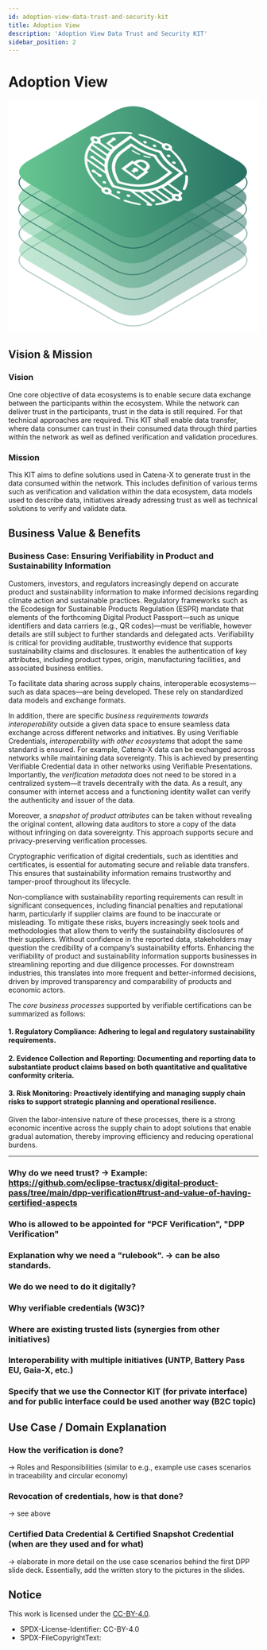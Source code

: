 ```yaml
---
id: adoption-view-data-trust-and-security-kit
title: Adoption View
description: 'Adoption View Data Trust and Security KIT'
sidebar_position: 2
---
```


# Adoption View

![Data Trust and Security KIT Logo](./assets/data-trust-and-security-kit-logo.svg)
## Vision & Mission

### Vision
One core objective of data ecosystems is to enable secure data exchange between the participants within the ecosystem.
While the network can deliver trust in the participants, trust in the data is still required.
For that technical approaches are required.
This KIT shall enable data transfer, where data consumer can trust in their consumed data through third parties within the network as well as defined verification and validation procedures.

### Mission
This KIT aims to define solutions used in Catena-X to generate trust in the data consumed within the network.
This  includes definition of various terms such as verification and validation within the data ecosystem, data models used to describe data, initiatives already adressing trust as well as technical solutions to verify and validate data.

## Business Value & Benefits

### Business Case: Ensuring Verifiability in Product and Sustainability Information
Customers, investors, and regulators increasingly depend on accurate product and sustainability information to make informed decisions regarding climate action and sustainable practices. Regulatory frameworks such as the Ecodesign for Sustainable Products Regulation (ESPR) mandate that elements of the forthcoming Digital Product Passport—such as unique identifiers and data carriers (e.g., QR codes)—must be verifiable, however details are still subject to further standards and delegated acts.
Verifiability is critical for providing auditable, trustworthy evidence that supports sustainability claims and disclosures. It enables the authentication of key attributes, including product types, origin, manufacturing facilities, and associated business entities.

To facilitate data sharing across supply chains, interoperable ecosystems—such as data spaces—are being developed. These rely on standardized data models and exchange formats. 

In addition, there are specific *business requirements towards interoperability* outside a given data space to ensure seamless data exchange across different networks and initiatives.
By using Verifiable Credentials, *interoperability with other ecosystems* that adopt the same standard is ensured. For example, Catena-X data can be exchanged across networks while maintaining data sovereignty. This is achieved by presenting Verifiable Credential data in other networks using Verifiable Presentations. Importantly, the *verification metadata* does not need to be stored in a centralized system—it travels decentrally with the data. As a result, any consumer with internet access and a functioning identity wallet can verify the authenticity and issuer of the data.

Moreover, a *snapshot of product attributes* can be taken without revealing the original content, allowing data auditors to store a copy of the data without infringing on data sovereignty. This approach supports secure and privacy-preserving verification processes.

Cryptographic verification of digital credentials, such as identities and certificates, is essential for automating secure and reliable data transfers. This ensures that sustainability information remains trustworthy and tamper-proof throughout its lifecycle.

Non-compliance with sustainability reporting requirements can result in significant consequences, including financial penalties and reputational harm, particularly if supplier claims are found to be inaccurate or misleading. To mitigate these risks, buyers increasingly seek tools and methodologies that allow them to verify the sustainability disclosures of their suppliers. Without confidence in the reported data, stakeholders may question the credibility of a company’s sustainability efforts.
Enhancing the verifiability of product and sustainability information supports businesses in streamlining reporting and due diligence processes. For downstream industries, this translates into more frequent and better-informed decisions, driven by improved transparency and comparability of products and economic actors.

The *core business processes* supported by verifiable certifications can be summarized as follows:
#### 1.	Regulatory Compliance: Adhering to legal and regulatory sustainability requirements.
#### 2.	Evidence Collection and Reporting: Documenting and reporting data to substantiate product claims based on both quantitative and qualitative conformity criteria.
#### 3.	Risk Monitoring: Proactively identifying and managing supply chain risks to support strategic planning and operational resilience.
Given the labor-intensive nature of these processes, there is a strong economic incentive across the supply chain to adopt solutions that enable gradual automation, thereby improving efficiency and reducing operational burdens.

---

### Why do we need trust? -> Example: https://github.com/eclipse-tractusx/digital-product-pass/tree/main/dpp-verification#trust-and-value-of-having-certified-aspects

### Who is allowed to be appointed for "PCF Verification", "DPP Verification"
### Explanation why we need a "rulebook". -> can be also standards.
### We do we need to do it digitally?
### Why verifiable credentials (W3C)?
### Where are existing trusted lists (synergies from other initiatives)
### Interoperability with multiple initiatives (UNTP, Battery Pass EU, Gaia-X, etc.)
### Specify that we use the Connector KIT (for private interface) and for public interface could be used another way (B2C topic)

## Use Case / Domain Explanation

### How the verification is done?
-> Roles and Responsibilities (similar to e.g., example use cases scenarios in traceability and circular economy)

### Revocation of credentials, how is that done?
-> see above

### Certified Data Credential & Certified Snapshot Credential (when are they used and for what)
-> elaborate in more detail on the use case scenarios behind the first DPP slide deck. Essentially, add the written story to the pictures in the slides.


## Notice
This work is licensed under the [CC-BY-4.0](https://creativecommons.org/licenses/by/4.0/legalcode).

- SPDX-License-Identifier: CC-BY-4.0
- SPDX-FileCopyrightText:
